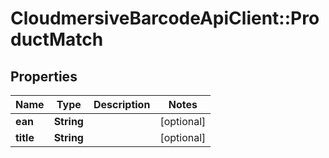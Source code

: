 # CloudmersiveBarcodeApiClient::ProductMatch

## Properties
Name | Type | Description | Notes
------------ | ------------- | ------------- | -------------
**ean** | **String** |  | [optional] 
**title** | **String** |  | [optional] 


